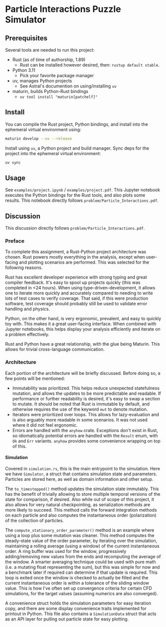 # Particle Interactions Puzzle Simulator

## Prerequisites
Several tools are needed to run this project:

* Rust (as of time of authorship, 1.89)
  * Rust can be installed however desired, then: `rustup default stable`.
* Python 3.11
  * Pick your favorite package manager
* uv, manages Python projects
  * See Astral's documention on using/installing `uv`
* maturin, builds Python-Rust bindings
  * `uv tool install "maturin[patchelf]"`

## Install
You can compile the Rust project, Python bindings, and install into the ephemeral
virtual environment using:

```bash
maturin develop --uv --release
```

Install using `uv`, a Python project and build manager.
Sync deps for the project into the ephemeral virtual environment:

```bash
uv sync
```

## Usage
See `examples/project.ipynb` / `examples/project.pdf`. This Jupyter notebook executes
the Python bindings for the Rust tools, and also plots some results. This notebook
directly follows `problem/Particle_Interactions.pdf`.

## Discussion
This discussion directly follows `problem/Particle_Interactions.pdf`.

### Preface
To complete this assignment, a Rust-Python project architecture was chosen.
Rust powers mostly everything in the analysis, except when user-facing and
plotting scenarios are performed. This was selected for the following reasons.

Rust has excellent developer experience with strong typing and great
compiler feedback. It's easy to spool up projects quickly (this was completed
in <24 hours). When using type-driven-development, it allows one to iterate
more quickly and accurately compared to needing to write lots of test cases
to verify coverage. That said, if this were production software, test coverage
should probably still be used to validate error handling and physics.

Python, on the other hand, is very ergonomic, prevalent, and easy to quickly
toy with. This makes it a great user-facing interface. When combined with
Jupyter notebooks, this helps display your analysis efficiently and iterate
on a problem effectively.

Rust and Python have a great relationship, with the glue being Maturin. This
allows for trivial cross-language communication.

### Architecture
Each portion of the architecture will be briefly discussed. Before doing so, a few
points will be mentioned:

* Immutability was prioritized. This helps reduce unexpected statefulness mutation,
  and allows the updates to be more predictable and readable. If performance or
  further readability is desired, it's easy to swap a section to mutate. It should
  be noted that Rust is immutable by default, and otherwise requires the use of
  the keyword `mut` to denote mutation.
* Iterators were prioritized over loops. This allows for lazy-evaluation and is
  also arguably more readable in some scenarios. It was not used where it did not
  feel ergonomic.
* Errors are handled with the `anyhow` crate. Exceptions don't exist in Rust, so
  idiomatically potential errors are handled with the `Result` enum, with `Ok` and
  `Err` variants. `anyhow` provides some convenience wrapping on top of this.

#### Simulation
Covered in `simulation.rs`, this is the main entrypoint to the simulation. Here we
have `Simulator`, a struct that contains simulation state and parameters. Particles
are stored here, as well as domain information and other setup.

The `to_timestepped()` method updates the simulation state immutably. This has
the benefit of trivially allowing to store multiple temporal versions of the state
for comparison, if desired. Also while out of scope of this project, it also allows
for very natural checkpointing, as serialization methods are more likely to succeed.
This method calls the forward integration methods on each particle and also computes
the instantaneous order (polarization) of the collection of particles.

The `compute_stationary_order_parameter()` method is an example where using a loop
plus some mutation was cleaner. This method computes the steady-state value of the
order parameter, by iterating over the simulation, maintaining a rolling average
(using a window) of the current instantaneous order. A ring buffer was used for
the window, progressively adding/removing new values from the ends and recomputing
the average of the window. A smarter averaging technique could be used with pure
math (i.e. a mutating float representing the sum), but this was simple for now and
a benchmark later if required can determine if that update is required. This loop
is exited once the window is checked to actually be filled and the current
instantaneous order is within a tolerance of the sliding window value. This is
how I've often set up convergence criteria for certain CFD simulations, for the
target values (assuming numerics are also converged).

A convenience struct holds the simulation parameters for easy iteration copy,
and there are some display convenience traits implemented for printout in Python.
This file also contains a `SimulationData` struct that acts as an API layer
for pulling out particle state for easy plotting.


